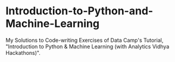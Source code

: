 # Introduction-to-Python-and-Machine-Learning
  My Solutions to Code-writing Exercises of Data Camp's Tutorial, "Introduction to Python &amp; Machine Learning (with Analytics Vidhya Hackathons)".
